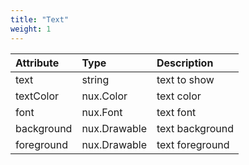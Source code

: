 ```yaml
---
title: "Text"
weight: 1
---
```



| Attribute     | Type              | Description                          |
| :------------ |:---------         |:--------------                       |
| text          | string            | text to show                         |
| textColor     | nux.Color         | text color                           |
| font          | nux.Font          | text font                            |
| background    | nux.Drawable      | text background                      |
| foreground    | nux.Drawable      | text foreground                      |
